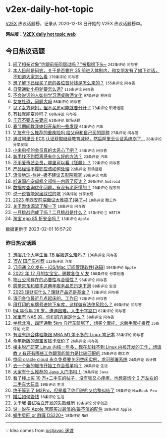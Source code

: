 # v2ex-daily-hot-topic

[V2EX](https://www.v2ex.com/) 热议话题榜，记录从 2020-12-18 日开始的 V2EX 热议话题榜单。

**网站版：[V2EX daily hot topic web](https://boojack.github.io/v2ex-daily-hot-topic-web/)**

## 今日热议话题

<!-- TODAY BEGIN -->

1. [问了相亲对象"你跟前任同居过吗？"被指很下头~](https://www.v2ex.com/t/912146) `242条评论` `问与答`
1. [本人目前是码农，关于是否要在 35 前进入体制内，和女朋友有了如下对话，不知道大家怎么看](https://www.v2ex.com/t/912179) `170条评论` `问与答`
1. [想了解下已经买了房的各位首付钱是怎么来的？](https://www.v2ex.com/t/912141) `155条评论` `问与答`
1. [日常通勤小电驴要怎么选?](https://www.v2ex.com/t/912130) `116条评论` `问与答`
1. [不会说话的人如何学习酒桌敬酒文化](https://www.v2ex.com/t/912193) `97条评论` `程序员`
1. [女友社恐，问题大吗](https://www.v2ex.com/t/912159) `86条评论` `问与答`
1. [见了女方爸妈，但不买房可能就要分开了](https://www.v2ex.com/t/912120) `73条评论` `职场话题`
1. [有钱就能变帅吗？](https://www.v2ex.com/t/912147) `68条评论` `问与答`
1. [千万不要去夫妻店](https://www.v2ex.com/t/912153) `61条评论` `职场话题`
1. [春节期间教我媳妇开车的一些发现](https://www.v2ex.com/t/912166) `61条评论` `汽车`
1. [V 友有什么推荐的重疾险吗 给父母和自己买的那种](https://www.v2ex.com/t/912124) `27条评论` `问与答`
1. [通过阿里云 ECS 认证获取继续教育减税，然后阿里云认证系统崩了...](https://www.v2ex.com/t/912167) `26条评论` `分享发现`
1. [小米电视的会员真的太恶心了吧？](https://www.v2ex.com/t/912168) `24条评论` `问与答`
1. [新手找不到距离感有什么好的方法？](https://www.v2ex.com/t/912293) `23条评论` `汽车`
1. [不用爱奇艺会员，哪里可以看《狂飙》？](https://www.v2ex.com/t/912155) `22条评论` `问与答`
1. [产品经理不履职应该如何处理](https://www.v2ex.com/t/912112) `22条评论` `职场话题`
1. [流浪地球-烂片-极不建议去影院观赏](https://www.v2ex.com/t/912411) `20条评论` `电影`
1. [听说国产安卓机全部统一内置了反诈？](https://www.v2ex.com/t/912395) `20条评论` `Android`
1. [数据库查询优化问题，有没有老哥懂的？](https://www.v2ex.com/t/912315) `20条评论` `程序员`
1. [说一说智能家居踩过的坑](https://www.v2ex.com/t/912237) `19条评论` `分享发现`
1. [2023 年西安前端面试太难搞了(哭了~)](https://www.v2ex.com/t/912381) `18条评论` `酷工作`
1. [关于炁体源流了解一下](https://www.v2ex.com/t/912140) `18条评论` `问与答`
1. [一月挑战完成了吗？二月挑战是什么？](https://www.v2ex.com/t/912119) `17条评论` ` WATCH`
1. [淘宝 epp 85 折安全吗？](https://www.v2ex.com/t/912249) `15条评论` `Apple`

数据更新于 2023-02-01 16:57:20

<!-- TODAY END -->

### 昨日热议话题

<!-- YESTERDAY BEGIN -->

1. [想招几个大学生当 TB 客服这么难吗？](https://www.v2ex.com/t/911967) `136条评论` `问与答`
1. [15W 国产车推荐](https://www.v2ex.com/t/911893) `112条评论` `汽车`
1. [订阅通 2.0 发布 - iOS/Mac 订阅管理软件[送码]](https://www.v2ex.com/t/911840) `104条评论` `Apple`
1. [2022 年 12 月的女宝宝，赐教各位 V 友](https://www.v2ex.com/t/911981) `100条评论` `分享创造`
1. [物业公司存在的必要性与合理性？](https://www.v2ex.com/t/911891) `96条评论` `问与答`
1. [感觉京东和顺丰这两年服务品质迅速下滑](https://www.v2ex.com/t/911831) `88条评论` `生活`
1. [2023 理财买什么？理财产品还是基金？](https://www.v2ex.com/t/911848) `72条评论` `问与答`
1. [请问各位最近几点起床的，工作日](https://www.v2ex.com/t/911864) `72条评论` `问与答`
1. [用打印的车牌号进地下车库，这样做有法律风险么？](https://www.v2ex.com/t/911876) `69条评论` `问与答`
1. [94 年今年 29 岁，遭遇困难，人生十字路口](https://www.v2ex.com/t/912029) `62条评论` `问与答`
1. [家里有 NAS 的，你们的方案是什么？](https://www.v2ex.com/t/911943) `58条评论` `问与答`
1. [坐标北京，四环通勤 5km 自行车骑腻了，想买个摩托，求新手摩托推荐](https://www.v2ex.com/t/911968) `35条评论` `北京`
1. [有没有综合体验能跟 MBA M1 差不多的 Linux 笔记本](https://www.v2ex.com/t/911901) `28条评论` `问与答`
1. [今年新版的淘宝省钱卡涨价了](https://www.v2ex.com/t/911829) `26条评论` `问与答`
1. [楼主脱产研究 Linux 内核一年多，现在却找不到 Linux 内核开发的工作，想请教 v 有还有哪些工作跟我的能力是比较匹配的](https://www.v2ex.com/t/912005) `25条评论` `酷工作`
1. [惊闻 oracle cloud 永久免费要关闭空闲实例，求可部署系统](https://www.v2ex.com/t/912009) `24条评论` `云计算`
1. [去一个新的城市开始工作会孤单吗？](https://www.v2ex.com/t/911912) `20条评论` `生活`
1. [大家有什么推荐的 Java 入门书吗！](https://www.v2ex.com/t/911972) `19条评论` `Java`
1. [看了楼上买 10 万+二手车的帖子，没有钱又心痒痒，也想咨询个 2 万左右的二手车大玩具](https://www.v2ex.com/t/911863) `19条评论` `生活`
1. [终于等到了 M2Pro，但是看了你们说的又给整纠结了](https://www.v2ex.com/t/911851) `19条评论` `MacBook Pro`
1. [婚后如何管钱](https://www.v2ex.com/t/911996) `18条评论` `生活`
1. [关于我 尝试独立开发的失败经历](https://www.v2ex.com/t/911924) `18条评论` `分享创造`
1. [说一说在 Apple 官网买过最值的/最不值的配件](https://www.v2ex.com/t/911922) `18条评论` `Apple`
1. [蜗牛星际 or 群晖 DS220+](https://www.v2ex.com/t/911847) `18条评论` `NAS`

<!-- YESTERDAY END -->

---

💡 Idea comes from [justjavac 迷渡](https://github.com/justjavac/)
